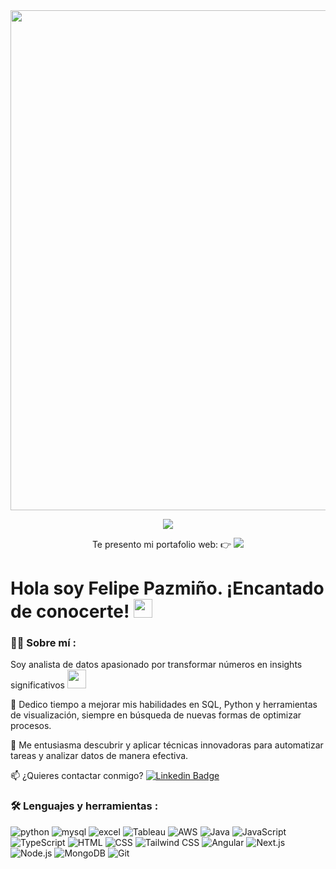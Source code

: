 <div id="header" align="center">
  <img decoding="async" src="[https://source.unsplash.com/1600x400/?data](https://www.freepik.com/free-photo/man-using-laptop-night-top-view-web-banner-with-copy-space_181476668.htm#fromView=keyword&page=1&position=5&uuid=b06c24cc-8c04-4c88-8274-807d8367c328&query=Github+Cover)" width="800"/>
</div>

<div id="badges" align="center">

[![](https://img.shields.io/badge/LinkedIn-0077B5?style=for-the-badge&logo=linkedin&logoColor=white)](https://www.linkedin.com/in/felipe-pazmino/)

Te presento mi portafolio web: 👉 [![](https://img.shields.io/badge/Chasqi.io-FF5733?style=for-the-badge&logo=internet-explorer&logoColor=white)](https://portafolio-nu-eight-48.vercel.app/)
  
</div>

<h1>
  Hola soy Felipe Pazmiño. ¡Encantado de conocerte!
  <img decoding="async" src="https://media.giphy.com/media/hvRJCLFzcasrR4ia7z/giphy.gif" width="30px"/>
</h1>

<div id="badges" align="left"> 
  
### :man_technologist: Sobre mí :

Soy analista de datos apasionado por transformar números en insights significativos <img decoding="async" src="https://media.giphy.com/media/WUlplcMpOCEmTGBtBW/giphy.gif" width="30">

:seedling: Dedico tiempo a mejorar mis habilidades en SQL, Python y herramientas de visualización, siempre en búsqueda de nuevas formas de optimizar procesos.

:heartbeat: Me entusiasma descubrir y aplicar técnicas innovadoras para automatizar tareas y analizar datos de manera efectiva.

:mailbox: ¿Quieres contactar conmigo? [![Linkedin Badge](https://img.shields.io/badge/-Felipe-blue?style=flat&logo=Linkedin&logoColor=white)](www.linkedin.com/in/felipe-pazmiño-146742162)
</div>

### :hammer_and_wrench: Lenguajes y herramientas :

<div id="header" align="left">
  <img decoding="async" src="https://img.shields.io/badge/Python-3776AB?style=for-the-badge&logo=python&logoColor=white" alt="python"/>
  
  <img decoding="async" src="https://img.shields.io/badge/MySQL-6DB33F?style=for-the-badge&logo=mysql&logoColor=white" alt="mysql"/>

  <img decoding="async" src="https://img.shields.io/badge/Microsoft_Excel-217346?style=for-the-badge&logo=microsoft-excel&logoColor=white" alt="excel"/>

  <img decoding="async" src="https://img.shields.io/badge/Tableau-E97627?style=for-the-badge&logo=Tableau&logoColor=white" alt="Tableau"/>

  <img decoding="async" src="https://img.shields.io/badge/AWS-FF9900?style=for-the-badge&logo=amazon-aws&logoColor=white" alt="AWS"/>
 
  <!-- Java -->
  <img decoding="async" src="https://img.shields.io/badge/Java-007396?style=for-the-badge&logo=java&logoColor=white" alt="Java"/>

  <!-- JavaScript -->
  <img decoding="async" src="https://img.shields.io/badge/JavaScript-F7DF1E?style=for-the-badge&logo=javascript&logoColor=black" alt="JavaScript"/>

  <!-- TypeScript -->
  <img decoding="async" src="https://img.shields.io/badge/TypeScript-3178C6?style=for-the-badge&logo=typescript&logoColor=white" alt="TypeScript"/>

  <!-- HTML -->
  <img decoding="async" src="https://img.shields.io/badge/HTML-E34F26?style=for-the-badge&logo=html5&logoColor=white" alt="HTML"/>

  <!-- CSS -->
  <img decoding="async" src="https://img.shields.io/badge/CSS-1572B6?style=for-the-badge&logo=css3&logoColor=white" alt="CSS"/>

  <!-- Tailwind CSS -->
  <img decoding="async" src="https://img.shields.io/badge/Tailwind_CSS-38B2AC?style=for-the-badge&logo=tailwind-css&logoColor=white" alt="Tailwind CSS"/>

  <!-- Angular -->
  <img decoding="async" src="https://img.shields.io/badge/Angular-DD0031?style=for-the-badge&logo=angular&logoColor=white" alt="Angular"/>

  <!-- Next.js -->
  <img decoding="async" src="https://img.shields.io/badge/Next.js-000000?style=for-the-badge&logo=next.js&logoColor=white" alt="Next.js"/>

  <!-- Node.js -->
  <img decoding="async" src="https://img.shields.io/badge/Node.js-339933?style=for-the-badge&logo=nodedotjs&logoColor=white" alt="Node.js"/>

  <!-- MongoDB -->
  <img decoding="async" src="https://img.shields.io/badge/MongoDB-47A248?style=for-the-badge&logo=mongodb&logoColor=white" alt="MongoDB"/>

  <!-- Git -->
  <img decoding="async" src="https://img.shields.io/badge/Git-F05032?style=for-the-badge&logo=git&logoColor=white" alt="Git"/>
</div>
